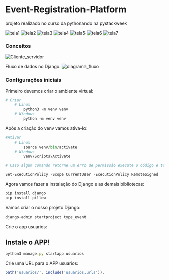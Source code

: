 # Event-Registration-Platform
projeto realizado no curso da pythonando na pystackweek 

![tela1](https://user-images.githubusercontent.com/39846852/232151165-7a8308b1-efab-4d56-8b5f-bc7d0b2db235.png)
![tela2](https://user-images.githubusercontent.com/39846852/232151188-2c49b53e-f607-43b4-95b5-c4e344655cc6.png)
![tela3](https://user-images.githubusercontent.com/39846852/232151204-34c76d89-1fd5-408c-8ca3-2e56ac9e5597.png)
![tela4](https://user-images.githubusercontent.com/39846852/232151220-de563a96-961e-42e7-9ada-222ee4789e4a.png)
![tela5](https://user-images.githubusercontent.com/39846852/232151221-4e46adb6-c9b4-49a5-9869-a8c96699af6b.png)
![tela6](https://user-images.githubusercontent.com/39846852/232151224-f541a0af-5831-4912-8774-fefa04d62885.png)
![tela7](https://user-images.githubusercontent.com/39846852/232151228-f5547515-b1dd-4b0c-b7c9-7e83e585b592.png)


### Conceitos
![Cliente_servidor](https://user-images.githubusercontent.com/39846852/232044613-fd83b8da-c9e8-435c-8983-7552c4169ab2.png)

Fluxo de dados no Django:
![diagrama_fluxo](https://user-images.githubusercontent.com/39846852/232044653-0bda3a30-cdb7-4288-9cdf-289f964ccba5.png)


### Configurações iniciais

Primeiro devemos criar o ambiente virtual:

```python
# Criar
	# Linux
		python3 -m venv venv
	# Windows
		python -m venv venv
```

Após a criação do venv vamos ativa-lo:

```python
#Ativar
	# Linux
		source venv/bin/activate
	# Windows
		venv\Scripts\Activate

# Caso algum comando retorne um erro de permissão execute o código e tente novamente:

Set-ExecutionPolicy -Scope CurrentUser -ExecutionPolicy RemoteSigned
```

Agora vamos fazer a instalação do Django e as demais bibliotecas:

```python
pip install django
pip install pillow
```

Vamos criar o nosso projeto Django:

```jsx
django-admin startproject type_event .
```

Crie o app usuarios:

## Instale o APP!

```jsx
python3 manage.py startapp usuarios
```

Crie uma URL para o APP usuarios:
```jsx
path('usuarios/', include('usuarios.urls')),
```
